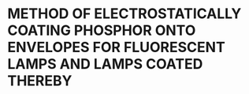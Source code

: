 # METHOD OF ELECTROSTATICALLY COATING PHOSPHOR ONTO ENVELOPES FOR FLUORESCENT LAMPS AND LAMPS COATED THEREBY